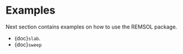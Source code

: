 # Examples

Next section contains examples on how to use the REMSOL package.


- {doc}`slab`.
- {doc}`sweep`